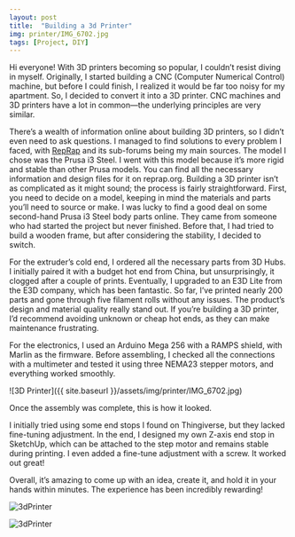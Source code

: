 ```yaml
---
layout: post
title:  "Building a 3d Printer"
img: printer/IMG_6702.jpg
tags: [Project, DIY]
---
```

Hi everyone! With 3D printers becoming so popular, I couldn’t resist diving in myself. Originally, I started building a CNC (Computer Numerical Control) machine, but before I could finish, I realized it would be far too noisy for my apartment. So, I decided to convert it into a 3D printer. CNC machines and 3D printers have a lot in common—the underlying principles are very similar.

There’s a wealth of information online about building 3D printers, so I didn’t even need to ask questions. I managed to find solutions to every problem I faced, with [RepRap](https://reprap.org "reprap") and its sub-forums being my main sources. The model I chose was the Prusa i3 Steel. I went with this model because it’s more rigid and stable than other Prusa models. You can find all the necessary information and design files for it on reprap.org. Building a 3D printer isn’t as complicated as it might sound; the process is fairly straightforward. First, you need to decide on a model, keeping in mind the materials and parts you’ll need to source or make. I was lucky to find a good deal on some second-hand Prusa i3 Steel body parts online. They came from someone who had started the project but never finished. Before that, I had tried to build a wooden frame, but after considering the stability, I decided to switch.

For the extruder’s cold end, I ordered all the necessary parts from 3D Hubs. I initially paired it with a budget hot end from China, but unsurprisingly, it clogged after a couple of prints. Eventually, I upgraded to an E3D Lite from the E3D company, which has been fantastic. So far, I’ve printed nearly 200 parts and gone through five filament rolls without any issues. The product’s design and material quality really stand out. If you’re building a 3D printer, I’d recommend avoiding unknown or cheap hot ends, as they can make maintenance frustrating.

For the electronics, I used an Arduino Mega 256 with a RAMPS shield, with Marlin as the firmware. Before assembling, I checked all the connections with a multimeter and tested it using three NEMA23 stepper motors, and everything worked smoothly.

![3D Printer]({{ site.baseurl }}/assets/img/printer/IMG_6702.jpg)

Once the assembly was complete, this is how it looked.

I initially tried using some end stops I found on Thingiverse, but they lacked fine-tuning adjustment. In the end, I designed my own Z-axis end stop in SketchUp, which can be attached to the step motor and remains stable during printing. I even added a fine-tune adjustment with a screw. It worked out great!

Overall, it’s amazing to come up with an idea, create it, and hold it in your hands within minutes. The experience has been incredibly rewarding!

![3dPrinter](/assets/img/printer/IMG_6760.png)

![3dPrinter](/assets/img/printer/IMG_6759.png)

[jekyll-docs]: https://jekyllrb.com/docs/home
[jekyll-gh]:   https://github.com/jekyll/jekyll
[jekyll-talk]: https://talk.jekyllrb.com/
